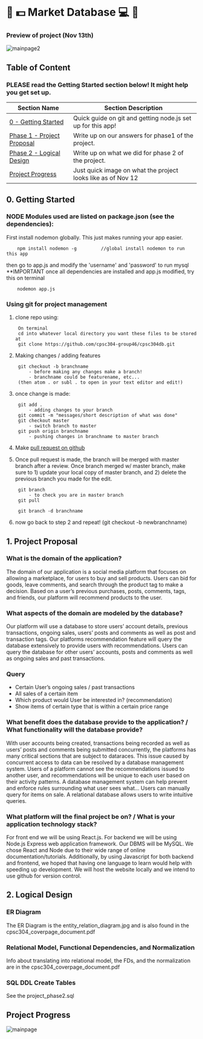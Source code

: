 # :tada: :dollar: Market Database :computer: :tada:


### Preview of project (Nov 13th)
![mainpage2](https://user-images.githubusercontent.com/32022159/48400076-35857d80-e6da-11e8-944d-ae654dbc338d.jpg)


## Table of Content
### PLEASE read the Getting Started section below! It might help you get set up.

| Section Name  | Section Description |
| ------------- | ------------- |
| [0 - Getting Started](https://github.com/cpsc304-group46/cpsc304db/blob/master/README.md#0-Getting-Started)  | Quick guide on git and getting node.js set up for this app!  |
| [Phase 1 - Project Proposal](https://github.com/cpsc304-group46/cpsc304db/blob/master/README.md#1-project-proposal)  | Write up on our answers for phase1 of the project.  |
| [Phase 2 - Logical Design](https://github.com/cpsc304-group46/cpsc304db/blob/master/README.md#2-logical-design) | Write up on what we did for phase 2 of the project. |
| [Project Progress](https://github.com/cpsc304-group46/cpsc304db/blob/master/README.md#Project-Progress) | Just quick image on what the project looks like as of Nov 12 |


## 0. Getting Started
### NODE Modules used are listed on package.json (see the dependencies):
 
 First install nodemon globally. This just makes running your app easier.
 
        npm install nodemon -g         //global install nodemon to run this app
        
then go to app.js and modify the 'username' and 'password' to run mysql **IMPORTANT
once all dependencies are installed and app.js modified, try this on terminal

        nodemon app.js

### Using git for project management
1. clone repo using:

        On terminal
        cd into whatever local directory you want these files to be stored at
        git clone https://github.com/cpsc304-group46/cpsc304db.git

2. Making changes / adding features

        git checkout -b branchname
            - before making any changes make a branch!
            - branchname could be featurename, etc...
        (then atom . or subl . to open in your text editor and edit!)

3. once change is made:

        git add .
            - adding changes to your branch
        git commit -m "messages/short description of what was done"
        git checkout master
            - switch branch to master
        git push origin branchname
            - pushing changes in branchname to master branch

4. Make [pull request on github](https://services.github.com/on-demand/github-cli/open-pull-request-github)

5. Once pull request is made, the branch will be merged with master branch after a review. Once branch merged w/ master branch, make sure to 1) update your local copy of master branch, and 2) delete the previous branch you made for the edit.
        
        git branch
            - to check you are in master branch
        git pull
        
        git branch -d branchname

6. now go back to step 2 and repeat! (git checkout -b newbranchname)
        
## 1. Project Proposal
### What is the domain of the application?

The domain of our application is a social media platform that focuses on allowing a marketplace, for users to buy and sell products. Users can bid for goods, leave comments, and search through the product tag to make a decision. Based on a user’s previous purchases, posts, comments, tags, and friends, our platform will recommend products to the user.

### What aspects of the domain are modeled by the database?

Our platform will use a database to store users’ account details, previous transactions, ongoing sales, users’ posts and comments as well as post and transaction tags. Our platforms recommendation feature will query the database extensively to provide users with recommendations. Users can query the database for other users’ accounts, posts and comments as well as ongoing sales and past transactions.

### Query
- Certain User’s ongoing sales / past transactions
- All sales of a certain item
- Which product would User be interested in? (recommendation)
- Show items of certain type that is within a certain price range

### What benefit does the database provide to the application? / What functionality will the database provide?

With user accounts being created, transactions being recorded as well as users’ posts and comments being submitted concurrently, the platforms has many critical sections that are subject to dataraces. This issue caused by concurrent access to data can be resolved by a database management system.
Users of a platform cannot see the recommendations issued to another user, and recommendations will be unique to each user based on their activity patterns. A database management system can help prevent and enforce rules surrounding what user sees what…
Users can manually query for items on sale. A relational database allows users to write intuitive queries.


### What platform will the final project be on? / What is your application technology stack?

For front end we will be using React.js. For backend we will be using Node.js Express web application framework. Our DBMS will be MySQL. We chose React and Node due to their wide range of online documentation/tutorials. Additionally, by using Javascript for both backend and frontend, we hoped that having one language to learn would help with speeding up development. We will host the website locally and we intend to use github for version control.


## 2. Logical Design
### ER Diagram
The ER Diagram is the entity_relation_diagram.jpg and is also found in the cpsc304_coverpage_document.pdf

### Relational Model, Functional Dependencies, and Normalization
Info about translating into relational model, the FDs, and the normalization are in the cpsc304_coverpage_document.pdf

### SQL DDL Create Tables
See the project_phase2.sql

## Project Progress
![mainpage](https://user-images.githubusercontent.com/32022159/48392553-b9cb0700-e6c0-11e8-9acf-b5e5c30dc4bd.jpg)



